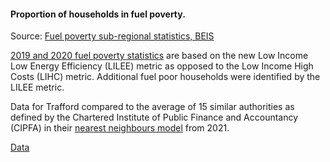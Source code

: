 #### Proportion of households in fuel poverty.

Source: <a href='https://www.gov.uk/government/collections/fuel-poverty-sub-regional-statistics' target='_blank'>Fuel poverty sub-regional statistics, BEIS</a>

 <a href='https://assets.publishing.service.gov.uk/government/uploads/system/uploads/attachment_data/file/966517/Fuel_Poverty_Factsheet_2019_data.pdf' target='_blank'>2019 and 2020 fuel poverty statistics</a> are based on the new Low Income Low Energy Efficiency (LILEE) metric as opposed to the Low Income High Costs (LIHC) metric.  Additional fuel poor households were identified by the LILEE metric.

Data for Trafford compared to the average of 15 similar authorities as defined by the Chartered Institute of Public Finance and Accountancy (CIPFA) in their <a href='https://www.cipfa.org/services/cipfastats/nearest-neighbour-model' target='_blank'>nearest neighbours model</a> from 2021.
 
 
<a href="https://www.trafforddatalab.io/corporate_plan/data/poverty/fuel_poverty.csv" aria-label="Download the data" class="downloadButton" target="_blank" download>Data <span class="fas fa-download"></span></a>